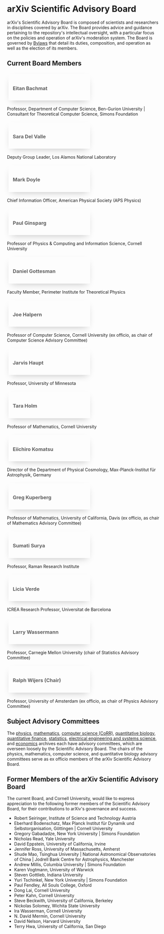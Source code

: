 arXiv Scientific Advisory Board
===============================

<style>
blockquote {
  border-left:0;
  margin:0;
  padding:0;
}
blockquote ul {
  list-style: none;
  margin: 0;
  padding: 0;
  display: flex;
  flex-direction: row;
  flex-wrap: wrap;
  justify-content: space-between;
}
blockquote ul li {
  width: 100%;
  padding:1em;
  margin:1%;
  box-shadow: 0 10px 25px -10px rgba(0,0,0,0.25);
}
blockquote ul li img {
  height:40px;
  display:block;
  margin:1em auto 0 auto;
}
@media (min-width: 576px) {
  blockquote ul li {
    width: 48%;
  }
}
@media (min-width: 986px) {
  blockquote ul li {
    width: 23%;
  }
}
</style>

arXiv's Scientific Advisory Board is composed of scientists and researchers in disciplines covered by arXiv. The Board provides advice and guidance pertaining to the repository's intellectual oversight, with a particular focus on the policies and operation of arXiv's moderation system. The Board is governed by [Bylaws](/about/sab_bylaws) that detail its duties, composition, and operation as well as the election of its members.

## Current Board Members

> -   ### Eitan Bachmat
Professor, Department of Computer Science, Ben-Gurion University \|
    Consultant for Theoretical Computer Science, Simons Foundation
> -   ### Sara Del Valle
Deputy Group Leader, Los Alamos National Laboratory
> -   ### Mark Doyle
Chief Information Officer, American Physical Society (APS Physics)
> -   ### Paul Ginsparg
Professor of Physics & Computing and Information
    Science, Cornell University
> -   ### Daniel Gottesman
Faculty Member, Perimeter Institute for
    Theoretical Physics
> -   ### Joe Halpern
Professor of Computer Science, Cornell University (ex
    officio, as chair of Computer Science Advisory Committee)
> -   ### Jarvis Haupt
Professor, University of Minnesota
> -   ### Tara Holm
Professor of Mathematics, Cornell University
> -   ### Eiichiro Komatsu
Director of the Department of Physical Cosmology, Max-Planck-Institut für Astrophysik, Germany
> -   ### Greg Kuperberg
Professor of Mathematics, University of California,
    Davis (ex officio, as chair of Mathematics Advisory Committee)
> -   ### Sumati Surya
Professor, Raman Research Institute
> -   ### Licia Verde 
ICREA Research Professor, Universitat de Barcelona
> -   ### Larry Wassermann
Professor, Carnegie Mellon University (chair of Statistics Advisory Committee)
> -   ### Ralph Wijers (**Chair**)
Professor, University of Amsterdam (ex officio, as chair of Physics Advisory Committee)

<span id="advisory_committees"></span>

## Subject Advisory Committees

The [physics](/help/physics/#AdvisoryCommittee),
[mathematics](/help/math/#AdvisoryCommittee), 
[computer science (CoRR)](/corr),
[quantitative biology](/help/q-bio#AdvisoryCommittee), 
[quantitative finance](/help/q-fin#AdvisoryCommittee),
[statistics](/help/statistics/#AdvisoryCommittee), 
[electrical engineering and systems science](/help/eess/#AdvisoryCommittee),
 and [economics](/help/econ/#AdvisoryCommittee) archives each have
advisory committees, which are overseen loosely by the Scientific
Advisory Board. The chairs of the physics, mathematics, computer
science, and quantitative biology advisory committees serve as ex
officio members of the arXiv Scientific Advisory Board.

## Former Members of the arXiv Scientific Advisory Board

The current Board, and Cornell University, would like to express
appreciation to the following former members of the Scientific Advisory
Board, for their contributions to arXiv's governance and success.

-   Robert Seiringer, Institute of Science and Technology Austria
-   Eberhard Bodenschatz, Max Planck Institut für Dynamik und Selbstorganisation, Göttingen \| Cornell University
-   Gregory Gabadadze, New York University \| Simons Foundation
-   Nicholas Read, Yale University 
-   David Eppstein, University of California, Irvine
-   Jennifer Ross, University of Massachusetts, Amherst
-   Shude Mao, Tsinghua University \| National Astronomical
    Observatories of China \| Jodrell Bank Centre for Astrophysics,
    Manchester
-   Andrew Millis, Columbia University \| Simons Foundation
-   Karen Vogtmann, University of Warwick
-   Steven Gottlieb, Indiana University
-   Yuri Tschinkel, New York University \| Simons Foundation
-   Paul Fendley, All Souls College, Oxford
-   Dong Lai, Cornell University
-   Peter Kahn, Cornell University
-   Steve Beckwith, University of California, Berkeley
-   Nickolas Solomey, Wichita State University
-   Ira Wasserman, Cornell University
-   N. David Mermin, Cornell University
-   David Nelson, Harvard University
-   Terry Hwa, University of California, San Diego
